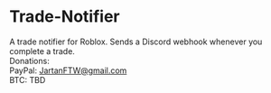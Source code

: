 # Trade-Notifier
A trade notifier for Roblox. Sends a Discord webhook whenever you complete a trade.  
Donations:  
PayPal: JartanFTW@gmail.com  
BTC: TBD  